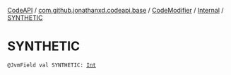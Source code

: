 [CodeAPI](../../../index.md) / [com.github.jonathanxd.codeapi.base](../../index.md) / [CodeModifier](../index.md) / [Internal](index.md) / [SYNTHETIC](.)

# SYNTHETIC

`@JvmField val SYNTHETIC: `[`Int`](https://kotlinlang.org/api/latest/jvm/stdlib/kotlin/-int/index.html)